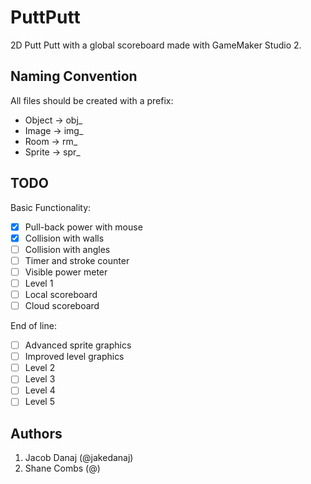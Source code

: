 # PuttPutt
2D Putt Putt with a global scoreboard made with GameMaker Studio 2.

## Naming Convention
All files should be created with a prefix:
- Object -> obj_
- Image -> img_
- Room -> rm_
- Sprite -> spr_

## TODO
Basic Functionality:
- [x] Pull-back power with mouse
- [x] Collision with walls
- [ ] Collision with angles
- [ ] Timer and stroke counter
- [ ] Visible power meter
- [ ] Level 1
- [ ] Local scoreboard
- [ ] Cloud scoreboard

End of line:
- [ ] Advanced sprite graphics
- [ ] Improved level graphics
- [ ] Level 2
- [ ] Level 3
- [ ] Level 4
- [ ] Level 5

## Authors
1) Jacob Danaj (@jakedanaj)
2) Shane Combs (@)

